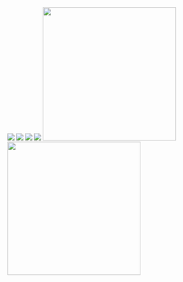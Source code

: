 <img src="https://imgs.search.brave.com/QPAfMqTBH6dQXYOg0RW3JbKBp4O_L0J9AMymx3XswGw/rs:fit:500:500:1/g:ce/aHR0cHM6Ly9pLnJl/ZGQuaXQveW41OGM0/d2dkdHV6LmdpZg.gif">
<img src="https://images.wikidexcdn.net/mwuploads/wikidex/thumb/9/95/latest/20160817212623/Charizard.png/300px-Charizard.png">

<img src="https://images.wikidexcdn.net/mwuploads/wikidex/thumb/b/be/latest/20160309230456/Venusaur.png/300px-Venusaur.png">

<img src="https://images.wikidexcdn.net/mwuploads/wikidex/thumb/0/0b/latest/20160904204605/Snorlax.png/300px-Snorlax.png">

<img src="https://images.wikidexcdn.net/mwuploads/wikidex/e/e8/latest/20200428204044/Mega-Gardevoir.png" width="300" height="300">

<img src="https://imgs.search.brave.com/S8so1EoZDAGUC4dU3MCUY22SB90FNBEk0ndWMR3BHK4/rs:fit:736:920:1/g:ce/aHR0cHM6Ly9pLnBp/bmltZy5jb20vNzM2/eC9mZi9lYi8wMS9m/ZmViMDE3ZTU1MDAz/MWQwOWNlYzMzMmUx/NmMwMjQyNi5qcGc" width="300" height="300">
